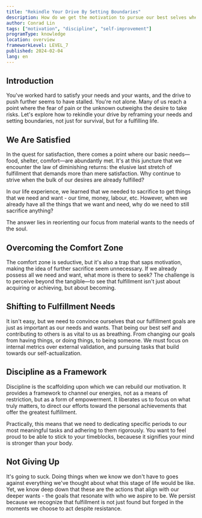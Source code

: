 ```yaml
---
title: "Rekindle Your Drive By Setting Boundaries"
description: How do we get the motivation to pursue our best selves when we already have and done everything we want?
author: Conrad Lin
tags: ["motivation", "discipline", "self-improvement"]
programType: knowledge
location: overview
frameworkLevel: LEVEL_7
published: 2024-02-04
lang: en
---
```


## Introduction

You've worked hard to satisfy your needs and your wants, and the drive to push further seems to have stalled. You're not alone. Many of us reach a point where the fear of pain or the unknown outweighs the desire to take risks. Let's explore how to rekindle your drive by reframing your needs and setting boundaries, not just for survival, but for a fulfilling life.

## We Are Satisfied

In the quest for satisfaction, there comes a point where our basic needs—food, shelter, comfort—are abundantly met. It's at this juncture that we encounter the law of diminishing returns: the elusive last stretch of fulfillment that demands more than mere satisfaction. Why continue to strive when the bulk of our desires are already fulfilled? 

In our life experience, we learned that we needed to sacrifice to get things that we need and want - our time, money, labour, etc. However, when we already have all the things that we want and need, why do we need to still sacrifice anything?

The answer lies in reorienting our focus from material wants to the needs of the soul.

## Overcoming the Comfort Zone

The comfort zone is seductive, but it's also a trap that saps motivation, making the idea of further sacrifice seem unnecessary. If we already possess all we need and want, what more is there to seek? The challenge is to perceive beyond the tangible—to see that fulfillment isn't just about acquiring or achieving, but about becoming.

## Shifting to Fulfillment Needs

It isn't easy, but we need to convince ourselves that our fulfillment goals are just as important as our needs and wants. That being our best self and contributing to others is as vital to us as breathing. From changing our goals from having things, or doing things, to being someone. We must focus on internal metrics over external validation, and pursuing tasks that build towards our self-actualization.

## Discipline as a Framework

Discipline is the scaffolding upon which we can rebuild our motivation. It provides a framework to channel our energies, not as a means of restriction, but as a form of empowerment. It liberates us to focus on what truly matters, to direct our efforts toward the personal achievements that offer the greatest fulfillment.

Practically, this means that we need to dedicating specific periods to our most meaningful tasks and adhering to them rigorously. You want to feel proud to be able to stick to your timeblocks, becauese it signifies your mind is stronger than your body.

## Not Giving Up

It's going to suck. Doing things when we know we don't have to goes against everything we've thought about what this stage of life would be like. Yet, we know deep down that these are the actions that align with our deeper wants - the goals that resonate with who we aspire to be. We persist because we recognize that fulfillment is not just found but forged in the moments we choose to act despite resistance.